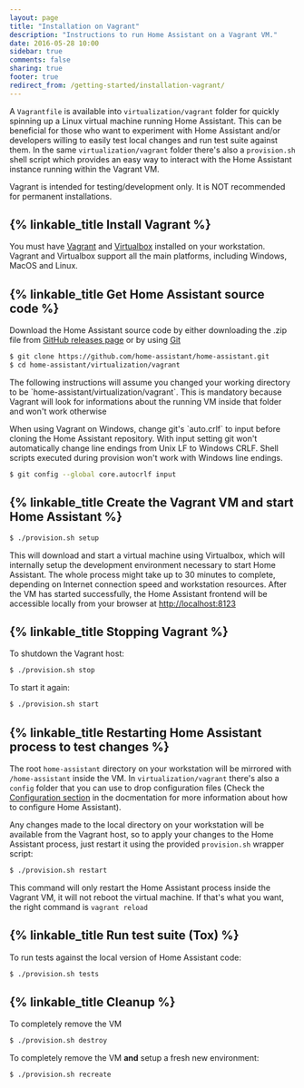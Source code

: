 ```yaml
---
layout: page
title: "Installation on Vagrant"
description: "Instructions to run Home Assistant on a Vagrant VM."
date: 2016-05-28 10:00
sidebar: true
comments: false
sharing: true
footer: true
redirect_from: /getting-started/installation-vagrant/
---
```


A `Vagrantfile` is available into `virtualization/vagrant` folder for quickly spinning up a Linux virtual machine running Home Assistant. This can be beneficial for those who want to experiment with Home Assistant and/or developers willing to easily test local changes and run test suite against them. In the same `virtualization/vagrant` folder there's also a `provision.sh` shell script which provides an easy way to interact with the Home Assistant instance running within the Vagrant VM.

<p class='note'>
Vagrant is intended for testing/development only. It is NOT recommended for permanent installations.
</p>

## {% linkable_title Install Vagrant %}

You must have [Vagrant](https://www.vagrantup.com/downloads.html) and [Virtualbox](https://www.virtualbox.org/wiki/Downloads) installed on your workstation. Vagrant and Virtualbox support all the main platforms, including Windows, MacOS and Linux.

## {% linkable_title Get Home Assistant source code %}

Download the Home Assistant source code by either downloading the .zip file from [GitHub releases page](https://github.com/home-assistant/home-assistant/releases) or by using [Git](https://git-scm.com/)

```bash
$ git clone https://github.com/home-assistant/home-assistant.git
$ cd home-assistant/virtualization/vagrant
```

<p class='note'>
The following instructions will assume you changed your working directory to be `home-assistant/virtualization/vagrant`. This is mandatory because Vagrant will look for informations about the running VM inside that folder and won't work otherwise
</p>

<p class='note'>
When using Vagrant on Windows, change git's `auto.crlf` to input before cloning the Home Assistant repository. With input setting git won't automatically change line endings from Unix LF to Windows CRLF. Shell scripts executed during provision won't work with Windows line endings.
</p>

```bash
$ git config --global core.autocrlf input
```

## {% linkable_title Create the Vagrant VM and start Home Assistant %}

```bash
$ ./provision.sh setup
```

This will download and start a virtual machine using Virtualbox, which will internally setup the development environment necessary to start Home Assistant. The whole process might take up to 30 minutes to complete, depending on Internet connection speed and workstation resources. After the VM has started successfully, the Home Assistant frontend will be accessible locally from your browser at [http://localhost:8123](http://localhost:8123)

## {% linkable_title Stopping Vagrant %}

To shutdown the Vagrant host:

```bash
$ ./provision.sh stop
```

To start it again:

```bash
$ ./provision.sh start
```

## {% linkable_title Restarting Home Assistant process to test changes %}

The root `home-assistant` directory on your workstation will be mirrored with `/home-assistant` inside the VM. In `virtualization/vagrant` there's also a `config` folder that you can use to drop configuration files (Check the [Configuration section](/docs/configuration/) in the docmentation for more information about how to configure Home Assistant).

Any changes made to the local directory on your workstation will be available from the Vagrant host, so to apply your changes to the Home Assistant process, just restart it using the provided `provision.sh` wrapper script:

```bash
$ ./provision.sh restart
```

<p class='note'>
This command will only restart the Home Assistant process inside the Vagrant VM, it will not reboot the virtual machine. If that's what you want, the right command is <code>vagrant reload</code>
</p>

## {% linkable_title Run test suite (Tox) %}

To run tests against the local version of Home Assistant code:

```bash
$ ./provision.sh tests
```

## {% linkable_title Cleanup %}

To completely remove the VM

```bash
$ ./provision.sh destroy
```

To completely remove the VM **and** setup a fresh new environment:

```bash
$ ./provision.sh recreate
```
